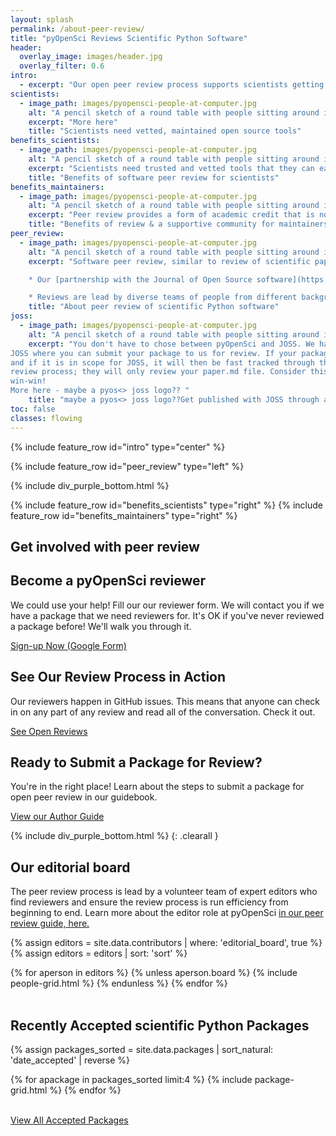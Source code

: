 ```yaml
---
layout: splash
permalink: /about-peer-review/
title: "pyOpenSci Reviews Scientific Python Software"
header:
  overlay_image: images/header.jpg
  overlay_filter: 0.6
intro:
  - excerpt: "Our open peer review process supports scientists getting credit and recognition for the work invested in developing scientific Python tools. It also supports scientists finding vetted and maintained software to drive their open science workflows."
scientists:
  - image_path: images/pyopensci-people-at-computer.jpg
    alt: "A pencil sketch of a round table with people sitting around it from different backgrounds working on laptops and also writing together."
    excerpt: "More here"
    title: "Scientists need vetted, maintained open source tools"
benefits_scientists:
  - image_path: images/pyopensci-people-at-computer.jpg
    alt: "A pencil sketch of a round table with people sitting around it from different backgrounds working on laptops and also writing together."
    excerpt: "Scientists need trusted and vetted tools that they can easily use to support their open science workflows. Over time and through our [partnerships with domain specific communities](partners.html) our catalog of tools that scientists can trust will grow. "
    title: "Benefits of software peer review for scientists"
benefits_maintainers:
  - image_path: images/pyopensci-people-at-computer.jpg
    alt: "A pencil sketch of a round table with people sitting around it from different backgrounds working on laptops and also writing together."
    excerpt: "Peer review provides a form of academic credit that is nor currently available to scientists developing software. Further, navigating the Python packaging ecosystem can be challenging, even for seasoned Pythonistas. Our diverse community supports scientific package maintainers in their efforts to develop and build robust software."
    title: "Benefits of review & a supportive community for maintainers"
peer_review:
  - image_path: images/pyopensci-people-at-computer.jpg
    alt: "A pencil sketch of a round table with people sitting around it from different backgrounds working on laptops and also writing together."
    excerpt: "Software peer review, similar to review of scientific papers is a process where scientists vet software code, documentation and infrastructure. pyOpenSci leads an [open peer review process](https://www.pyopensci.org/software-peer-review/our-process/how-review-works.html) run by a community of dedicated volunteers. Reviews are supportive and fully transparent with the shared goal of improving the quality, usability and maintainability of the software that is driving open science.

    * Our [partnership with the Journal of Open Source software](https://www.pyopensci.org/software-peer-review/partners/joss.html) further allows scientists to get academic credit for their work through a cross-ref enabled DOI.

    * Reviews are lead by diverse teams of people from different backgrounds to enhance the their quality."
    title: "About peer review of scientific Python software"
joss:
  - image_path: images/pyopensci-people-at-computer.jpg
    alt: "A pencil sketch of a round table with people sitting around it from different backgrounds working on laptops and also writing together."
    excerpt: "You don't have to chose between pyOpenSci and JOSS. We have a collaboration with
JOSS where you can submit your package to us for review. If your package is accepted
and if it is in scope for JOSS, it will then be fast tracked through their
review process; they will only review your paper.md file. Consider this a
win-win!
More here - maybe a pyos<> joss logo?? "
    title: "maybe a pyos<> joss logo??Get published with JOSS through a pyOpenSci review"
toc: false
classes: flowing
---
```


{% include feature_row id="intro" type="center" %}


<div class="pyos-section purple">
<div class="content" markdown="1">

{% include feature_row id="peer_review" type="left" %}


</div>
</div>

{% include div_purple_bottom.html  %}


<div class="pyos-section" markdown="1">
<div class="content" markdown="1">

{% include feature_row id="benefits_scientists" type="right" %}
{% include feature_row id="benefits_maintainers" type="right" %}


</div>
</div>

<!-- {% include div_purple_top.html  %} -->

<div class="pyos-section purple">
<div class="content" markdown="1">


<!--TODO: Make this section a template -->

<div class="content">
<h2>Get involved with peer review</h2>
<div class="feature__wrapper">
  <div class="feature__item">
    <div class="archive__item cards">
      <div class="archive__item-body">
          <h2 class="archive__item-title">Become a pyOpenSci reviewer</h2>
          <div class="archive__item-excerpt">
            <p>We could use your help! Fill our our reviewer form. We will
            contact you if we have a package that we need reviewers for.
            It's OK if you've never reviewed a package before! We'll walk you
            through it. </p>
          </div>
          <p><a href="https://forms.gle/GHfxvmS47nQFDcBM6" class="btn btn--inverse"><i class="fas fa-angle-right"></i>
            Sign-up Now (Google Form) </a></p>
      </div>
    </div>
  </div>

  <div class="feature__item">
    <div class="archive__item cards">
      <div class="archive__item-body">
          <h2 class="archive__item-title">See Our Review Process in Action</h2>
          <div class="archive__item-excerpt">
            <p>Our reviewers happen in GitHub issues. This means that anyone can
            check in on any part of any review and read all of the conversation.
            Check it out.</p>
          </div>
          <p><a href="https://github.com/pyOpenSci/software-review/issues" class="btn btn--inverse"><i class="fas fa-angle-right"></i> See Open Reviews </a></p>
      </div>
    </div>
  </div>

  <div class="feature__item ">
    <div class="archive__item cards">
      <div class="archive__item-body">
          <h2 class="archive__item-title">Ready to Submit a Package for Review?</h2>
          <div class="archive__item-excerpt">
            <p>You're in the right place! Learn about the steps to submit a package
            for open peer review in our guidebook. </p>
          </div>
          <p><a href="https://www.pyopensci.org/software-peer-review/how-to/author-guide.html" class="btn btn--inverse"><i class="fas fa-angle-right"></i> View our Author Guide </a></p>
      </div>
    </div>
  </div>
</div>
</div>
<!-- END template TODO -->

<!-- {% include feature_row id="joss" type="right" %} -->


</div>
</div>

{% include div_purple_bottom.html  %}
{: .clearall }

<div class="content" markdown="1">

## Our editorial board

The peer review process is lead by a volunteer team of expert editors who
find reviewers and ensure the review process is run efficiency from beginning
to end. Learn more about the
editor role at pyOpenSci [in our peer review guide, here.](https://www.pyopensci.org/software-peer-review/how-to/editors-guide.html)

{% assign editors = site.data.contributors | where: 'editorial_board', true  %}
{% assign editors = editors | sort: 'sort'  %}

<div class="grid clean">
{% for aperson in editors %}
{% unless aperson.board %}
    {% include people-grid.html  %}
 {% endunless %}
{% endfor %}
</div>

<br clear="both">
</div>


<div class="content">
<div class="feature__wrapper">
<h2> Recently Accepted scientific Python Packages</h2>

{% assign packages_sorted = site.data.packages | sort_natural: 'date_accepted' | reverse %}

<div class="grid">
  {% for apackage in packages_sorted limit:4 %}
    {% include package-grid.html %}
  {% endfor %}
</div>

<br clear="both">

<a href="/python-packages/" class="btn btn--info">View All Accepted Packages <i class="fa fa-4 fa-arrow-circle-right" aria-hidden="true"></i></a>

</div>

</div>
